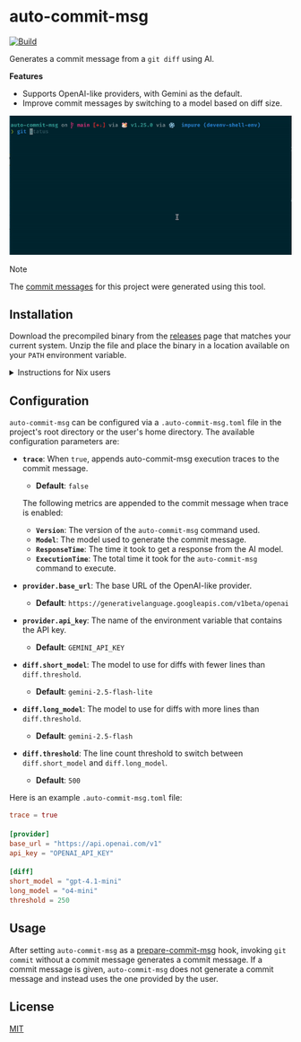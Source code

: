 # auto-commit-msg

[![Build](https://github.com/sestrella/auto-commit-msg/actions/workflows/build.yml/badge.svg)](https://github.com/sestrella/auto-commit-msg/actions/workflows/build.yml)

Generates a commit message from a `git diff` using AI.

**Features**

- Supports OpenAI-like providers, with Gemini as the default.
- Improve commit messages by switching to a model based on diff size.

![demo](demo.gif)

> [!NOTE] 
> The [commit messages](https://github.com/sestrella/auto-commit-msg/commits/main/)
> for this project were generated using this tool.

## Installation

Download the precompiled binary from the [releases] page that matches your current
system. Unzip the file and place the binary in a location available on your
`PATH` environment variable.

<details>
<summary>Instructions for Nix users</summary>

### devenv

Add the `auto-commit-msg` input to the `devenv.yaml` file:

```yml
inputs:
  auto-commit-msg:
    url: github:sestrella/auto-commit-msg
    overlays: [default]
  nixpkgs:
    url: github:cachix/devenv-nixpkgs/rolling
```

Add the `auto-commit-msg` hook to the `devenv.nix` file as follows:

```nix
{ pkgs, lib, ... }:

{
  dotenv.enable = true;

  git-hooks.hooks.auto-commit-msg = {
    enable = true;
    entry = lib.getExe pkgs.auto-commit-msg;
    stages = [ "prepare-commit-msg" ];
  };

  cachix.pull = [ "sestrella" ];
}
```

**Note:** Enabling `dotenv` is optional if the `OPENAI_API_KEY` environment
variable is available.

</details>

## Configuration

`auto-commit-msg` can be configured via a `.auto-commit-msg.toml` file in
the project's root directory or the user's home directory. The available
configuration parameters are:

- **`trace`**: When `true`, appends auto-commit-msg execution traces to the commit message.
  - **Default**: `false`

  The following metrics are appended to the commit message when trace is enabled:

  - **`Version`**: The version of the `auto-commit-msg` command used.
  - **`Model`**: The model used to generate the commit message.
  - **`ResponseTime`**: The time it took to get a response from the AI model.
  - **`ExecutionTime`**: The total time it took for the `auto-commit-msg` command to execute.

- **`provider.base_url`**: The base URL of the OpenAI-like provider.
  - **Default**: `https://generativelanguage.googleapis.com/v1beta/openai`
- **`provider.api_key`**: The name of the environment variable that contains the API key.
  - **Default**: `GEMINI_API_KEY`
- **`diff.short_model`**: The model to use for diffs with fewer lines than `diff.threshold`.
  - **Default**: `gemini-2.5-flash-lite`
- **`diff.long_model`**: The model to use for diffs with more lines than `diff.threshold`.
  - **Default**: `gemini-2.5-flash`
- **`diff.threshold`**: The line count threshold to switch between `diff.short_model` and `diff.long_model`.
  - **Default**: `500`

Here is an example `.auto-commit-msg.toml` file:

```toml
trace = true

[provider]
base_url = "https://api.openai.com/v1"
api_key = "OPENAI_API_KEY"

[diff]
short_model = "gpt-4.1-mini"
long_model = "o4-mini"
threshold = 250
```

## Usage

After setting `auto-commit-msg` as a [prepare-commit-msg] hook, invoking `git
commit` without a commit message generates a commit message. If a commit message
is given, `auto-commit-msg` does not generate a commit message and instead uses
the one provided by the user.

## License

[MIT](LICENSE)

[prepare-commit-msg]: https://git-scm.com/docs/githooks#_prepare_commit_msg
[releases]: https://github.com/sestrella/auto-commit-msg/releases
